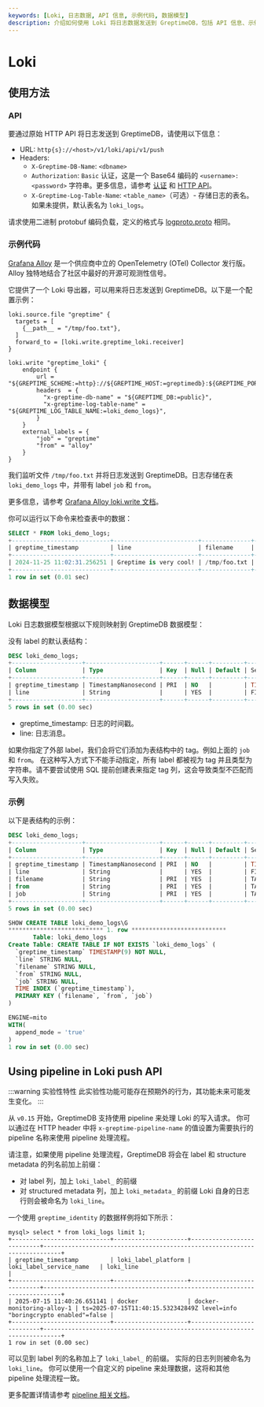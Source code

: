 ```yaml
---
keywords: [Loki, 日志数据, API 信息, 示例代码, 数据模型]
description: 介绍如何使用 Loki 将日志数据发送到 GreptimeDB，包括 API 信息、示例代码和数据模型映射。
---
```


# Loki

## 使用方法

### API

要通过原始 HTTP API 将日志发送到 GreptimeDB，请使用以下信息：

* URL: `http{s}://<host>/v1/loki/api/v1/push`
* Headers:
  * `X-Greptime-DB-Name`: `<dbname>`
  * `Authorization`: `Basic` 认证，这是一个 Base64 编码的 `<username>:<password>` 字符串。更多信息，请参考 [认证](https://docs.greptime.com/user-guide/deployments-administration/authentication/static/) 和 [HTTP API](https://docs.greptime.com/user-guide/protocols/http#authentication)。
  * `X-Greptime-Log-Table-Name`: `<table_name>`（可选）- 存储日志的表名。如果未提供，默认表名为 `loki_logs`。

请求使用二进制 protobuf 编码负载，定义的格式与 [logproto.proto](https://github.com/grafana/loki/blob/main/pkg/logproto/logproto.proto) 相同。

### 示例代码

[Grafana Alloy](https://grafana.com/docs/alloy/latest/) 是一个供应商中立的 OpenTelemetry (OTel) Collector 发行版。Alloy 独特地结合了社区中最好的开源可观测性信号。

它提供了一个 Loki 导出器，可以用来将日志发送到 GreptimeDB。以下是一个配置示例：

```hcl
loki.source.file "greptime" {
  targets = [
    {__path__ = "/tmp/foo.txt"},
  ]
  forward_to = [loki.write.greptime_loki.receiver]
}

loki.write "greptime_loki" {
    endpoint {
        url = "${GREPTIME_SCHEME:=http}://${GREPTIME_HOST:=greptimedb}:${GREPTIME_PORT:=4000}/v1/loki/api/v1/push"
        headers  = {
          "x-greptime-db-name" = "${GREPTIME_DB:=public}",
          "x-greptime-log-table-name" = "${GREPTIME_LOG_TABLE_NAME:=loki_demo_logs}",
        }
    }
    external_labels = {
        "job" = "greptime"
        "from" = "alloy"
    }
}
```

我们监听文件 `/tmp/foo.txt` 并将日志发送到 GreptimeDB。日志存储在表 `loki_demo_logs` 中，并带有 label `job` 和 `from`。

更多信息，请参考 [Grafana Alloy loki.write 文档](https://grafana.com/docs/alloy/latest/reference/components/loki/loki.write/)。

你可以运行以下命令来检查表中的数据：

```sql
SELECT * FROM loki_demo_logs;
+----------------------------+------------------------+--------------+-------+----------+
| greptime_timestamp         | line                   | filename     | from  | job      |
+----------------------------+------------------------+--------------+-------+----------+
| 2024-11-25 11:02:31.256251 | Greptime is very cool! | /tmp/foo.txt | alloy | greptime |
+----------------------------+------------------------+--------------+-------+----------+
1 row in set (0.01 sec)
```

## 数据模型

Loki 日志数据模型根据以下规则映射到 GreptimeDB 数据模型：

没有 label 的默认表结构：

```sql
DESC loki_demo_logs;
+--------------------+---------------------+------+------+---------+---------------+
| Column             | Type                | Key  | Null | Default | Semantic Type |
+--------------------+---------------------+------+------+---------+---------------+
| greptime_timestamp | TimestampNanosecond | PRI  | NO   |         | TIMESTAMP     |
| line               | String              |      | YES  |         | FIELD         |
+--------------------+---------------------+------+------+---------+---------------+
5 rows in set (0.00 sec)
```

- greptime_timestamp: 日志的时间戳。
- line: 日志消息。

如果你指定了外部 label，我们会将它们添加为表结构中的 tag。例如上面的 `job` 和 `from`。
在这种写入方式下不能手动指定，所有 label 都被视为 tag 并且类型为字符串。请不要尝试使用 SQL 提前创建表来指定 tag 列，这会导致类型不匹配而写入失败。

### 示例

以下是表结构的示例：

```sql
DESC loki_demo_logs;
+--------------------+---------------------+------+------+---------+---------------+
| Column             | Type                | Key  | Null | Default | Semantic Type |
+--------------------+---------------------+------+------+---------+---------------+
| greptime_timestamp | TimestampNanosecond | PRI  | NO   |         | TIMESTAMP     |
| line               | String              |      | YES  |         | FIELD         |
| filename           | String              | PRI  | YES  |         | TAG           |
| from               | String              | PRI  | YES  |         | TAG           |
| job                | String              | PRI  | YES  |         | TAG           |
+--------------------+---------------------+------+------+---------+---------------+
5 rows in set (0.00 sec)
```

```sql
SHOW CREATE TABLE loki_demo_logs\G
*************************** 1. row ***************************
       Table: loki_demo_logs
Create Table: CREATE TABLE IF NOT EXISTS `loki_demo_logs` (
  `greptime_timestamp` TIMESTAMP(9) NOT NULL,
  `line` STRING NULL,
  `filename` STRING NULL,
  `from` STRING NULL,
  `job` STRING NULL,
  TIME INDEX (`greptime_timestamp`),
  PRIMARY KEY (`filename`, `from`, `job`)
)

ENGINE=mito
WITH(
  append_mode = 'true'
)
1 row in set (0.00 sec)
```

## Using pipeline in Loki push API

:::warning 实验性特性
此实验性功能可能存在预期外的行为，其功能未来可能发生变化。
:::

从 `v0.15` 开始，GreptimeDB 支持使用 pipeline 来处理 Loki 的写入请求。
你可以通过在 HTTP header 中将 `x-greptime-pipeline-name` 的值设置为需要执行的 pipeline 名称来使用 pipeline 处理流程。

请注意，如果使用 pipeline 处理流程，GreptimeDB 将会在 label 和 structure metadata 的列名前加上前缀：
- 对 label 列，加上 `loki_label_` 的前缀
- 对 structured metadata 列，加上 `loki_metadata_` 的前缀
Loki 自身的日志行则会被命名为 `loki_line`。

一个使用 `greptime_identity` 的数据样例将如下所示：
```
mysql> select * from loki_logs limit 1;
+----------------------------+---------------------+---------------------------+---------------------------------------------------------------------------+
| greptime_timestamp         | loki_label_platform | loki_label_service_name   | loki_line                                                                 |
+----------------------------+---------------------+---------------------------+---------------------------------------------------------------------------+
| 2025-07-15 11:40:26.651141 | docker              | docker-monitoring-alloy-1 | ts=2025-07-15T11:40:15.532342849Z level=info "boringcrypto enabled"=false |
+----------------------------+---------------------+---------------------------+---------------------------------------------------------------------------+
1 row in set (0.00 sec)
```

可以见到 label 列的名称加上了 `loki_label_` 的前缀。
实际的日志列则被命名为 `loki_line`。
你可以使用一个自定义的 pipeline 来处理数据，这将和其他 pipeline 处理流程一致。

更多配置详情请参考 [pipeline 相关文档](../../logs/pipeline-config.md)。
